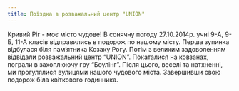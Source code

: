 ```yaml
---
title: Поїздка в розважальний центр "UNION"
---
```


Кривий Ріг - моє місто чудове! В сонячну погоду 27.10.2014р. учні 9-А, 9-Б, 11-А класів відправились в подорож по нашому місту. Перша зупинка відбулася біля пам’ятника Козаку Рогу. Потім з великим задоволенням відвідали розважальний центр “UNION”. Покаталися на ковзанах, пограли в захоплюючу гру “Боулінг”. Після цього, веселі та натхненні, ми прогулялися вулицями нашого чудового міста. Завершивши свою подорож біла квіткового годинника.

<slideshow id="72157649014403335"></slideshow>
